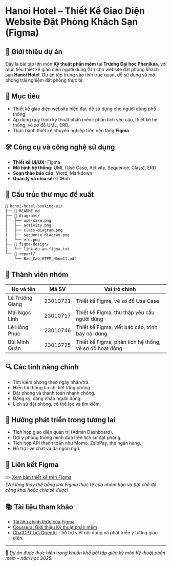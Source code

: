 # Hanoi Hotel – Thiết Kế Giao Diện Website Đặt Phòng Khách Sạn (Figma)

## 📌 Giới thiệu dự án

Đây là bài tập lớn môn **Kỹ thuật phần mềm** tại **Trường Đại học Phenikaa**, với mục tiêu thiết kế giao diện người dùng (UI) cho website đặt phòng khách sạn **Hanoi Hotel**. Dự án tập trung vào tính trực quan, dễ sử dụng và mô phỏng trải nghiệm đặt phòng thực tế.

## 🎯 Mục tiêu

- Thiết kế giao diện website hiện đại, dễ sử dụng cho người dùng phổ thông.
- Áp dụng quy trình kỹ thuật phần mềm: phân tích yêu cầu, thiết kế hệ thống, vẽ sơ đồ UML, ERD.
- Thực hành thiết kế chuyên nghiệp trên nền tảng **Figma**.

## 🛠️ Công cụ và công nghệ sử dụng

- **Thiết kế UI/UX:** Figma  
- **Mô hình hệ thống:** UML (Use Case, Activity, Sequence, Class), ERD  
- **Soạn thảo báo cáo:** Word, Markdown  
- **Quản lý và chia sẻ:** GitHub

## 📁 Cấu trúc thư mục đề xuất

```bash
📂 hanoi-hotel-booking-ui/
├── 📄 README.md
├── 📂 diagrams/
│   ├── use-case.png
│   ├── activity.png
│   ├── class-diagram.png
│   ├── sequence-diagram.png
│   └── erd.png
├── 📂 figma-design/
│   └── link-du-an-figma.txt
└── 📂 report/
    └── Bao_Cao_KTPM_Nhom11.pdf
```

## 👥 Thành viên nhóm

| Họ và tên         | Mã SV     | Vai trò chính                                    |
|-------------------|-----------|--------------------------------------------------|
| Lê Trường Giang   | 23010721  | Thiết kế Figma, vẽ sơ đồ Use Case               |
| Mai Ngọc Linh     | 23010717  | Thiết kế Figma, thu thập yêu cầu người dùng     |
| Lê Hồng Phúc      | 23010746  | Thiết kế Figma, viết báo cáo, trình bày nội dung|
| Bùi Minh Quân     | 23010725  | Thiết kế Figma, phân tích hệ thống, vẽ sơ đồ hoạt động|

## 🔍 Các tính năng chính

- Tìm kiếm phòng theo ngày nhận/trả.
- Hiển thị thông tin chi tiết từng phòng.
- Đặt phòng và thanh toán nhanh chóng.
- Đăng ký, đăng nhập người dùng.
- Lịch sử đặt phòng, có thể lọc và tìm kiếm.

## 🔮 Hướng phát triển trong tương lai

- Tích hợp giao diện quản trị (Admin Dashboard).
- Gợi ý phòng thông minh dựa trên lịch sử đặt phòng.
- Tích hợp API thanh toán như Momo, ZaloPay, thẻ ngân hàng.
- Hỗ trợ live chat và đa ngôn ngữ.

## 📎 Liên kết Figma

👉 [Xem bản thiết kế trên Figma](https://www.figma.com/resources/)  
*(Vui lòng thay thế bằng link Figma thực tế của nhóm bạn và bật chế độ công khai hoặc chia sẻ được)*

## 📚 Tài liệu tham khảo

- [Tài liệu chính thức của Figma](https://www.figma.com/resources/)
- [Coursera: Giới thiệu Kỹ thuật phần mềm](https://www.coursera.org/learn/introduction-to-software-engineering/home/welcome)
- [ChatGPT bởi OpenAI](https://chat.openai.com) – hỗ trợ viết nội dung và phát triển ý tưởng giao diện.

---

📝 *Dự án được thực hiện trong khuôn khổ bài tập giữa kỳ môn Kỹ thuật phần mềm – năm học 2025.*